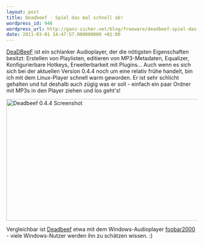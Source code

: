 ```yaml
---
layout: post
title: Deadbeef - Spiel das mal schnell ab!
wordpress_id: 946
wordpress_url: http://ganz-sicher.net/blog/freeware/deadbeef-spiel-das-mal-schnell-ab/
date: 2011-03-01 14:47:57.000000000 +01:00
---
```

<p><a href="http://deadbeef.sourceforge.net/">DeaDBeeF</a> ist ein schlanker Audioplayer, der die n&ouml;tigsten Eigenschaften besitzt: Erstellen von Playlisten, editieren von MP3-Metadaten, Equalizer, Konfigurierbare Hotkeys, Erweiterbarkeit mit Plugins...
 Auch wenn es sich sich bei der aktuellen Version 0.4.4 noch um eine relativ fr&uuml;he handelt, bin ich mit dem Linux-Player schnell warm geworden. Er ist sehr schlicht gehalten und tut deshalb auch z&uuml;gig was er soll - einfach ein paar Ordner mit MP3s in den Player ziehen und los geht's!

<a href="http://ganz-sicher.net/blog/wp-content/uploads/Workspace-2_001.png"><img style="display: block; margin-left: auto; margin-right: auto;" src="http://ganz-sicher.net/blog/wp-content/uploads/Workspace-2_001.png" alt="Deadbeef 0.4.4 Screenshot" width="533" height="320" /></a>

Vergleichbar ist <a href="http://deadbeef.sourceforge.net/">Deadbeef</a> etwa mit dem Windows-Audioplayer <a href="http://www.foobar2000.org/">foobar2000</a> - viele Windows-Nutzer werden ihn zu sch&auml;tzen wissen. :)</p>
